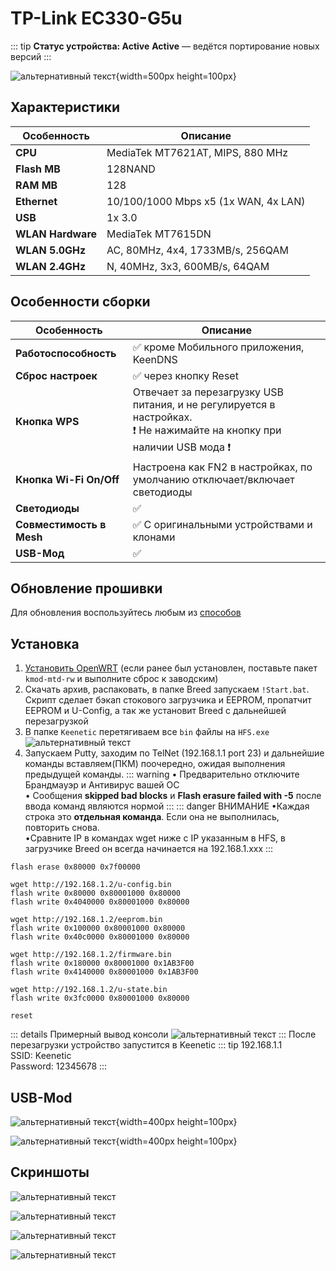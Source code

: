 # TP-Link EC330-G5u <YezBadge type="keenetic" text="4.1.7" url="/assets/files/firmware/TP-Link-EC330-4.1.7.7z" />

::: tip **Статус устройства: Active**
**Active** — ведётся портирование новых версий
:::

![альтернативный текст](/assets/images/wiki/guides/TP-Link-EC330/EC330.png){width=500px height=100px}

## Характеристики

| Особенность       | Описание                             |
|-------------------|--------------------------------------|
| **CPU**           | MediaTek MT7621AT, MIPS, 880 MHz     |
| **Flash MB**      | 128NAND                              |
| **RAM MB**        | 128                                  |
| **Ethernet**      | 10/100/1000 Mbps x5 (1x WAN, 4x LAN) |
| **USB**           | 1x 3.0                               |
| **WLAN Hardware** | MediaTek MT7615DN                    |
| **WLAN 5.0GHz**   | AC, 80MHz, 4x4, 1733MB/s, 256QAM     |
| **WLAN 2.4GHz**   | N, 40MHz, 3x3, 600MB/s, 64QAM        |

## Особенности сборки

| Особенность              | Описание                                                                                                                   |
|--------------------------|----------------------------------------------------------------------------------------------------------------------------|
| **Работоспособность**    | ✅ кроме Мобильного приложения, KeenDNS                                                                                     |
| **Сброс настроек**       | ✅ через кнопку Reset                                                                                                       |
| **Кнопка WPS**           | Отвечает за перезагрузку USB питания, и не регулируется в настройках. <br/>❗ Не нажимайте на кнопку при наличии USB мода ❗ |
| **Кнопка Wi-Fi On/Off**  | Настроена как FN2 в настройках, по умолчанию отключает/включает светодиоды                                                 |
| **Светодиоды**           | ✅                                                                                                                          |
| **Совместимость в Mesh** | ✅ С оригинальными устройствами и клонами                                                                                   |
| **USB-Мод**              | ✅                                                                                                                          |

## Обновление прошивки

Для обновления воспользуйтесь любым из [способов](/wiki/helpful/updateFirmware.md)

## Установка

1. [Установить OpenWRT](https://4pda.to/forum/index.php?showtopic=1030035&st=60#entry121086645) (если ранее был
   установлен, поставьте пакет `kmod-mtd-rw` и выполните сброс к заводским)
2. Скачать архив, распаковать, в папке Breed запускаем `!Start.bat`. Скрипт сделает бэкап стокового загрузчика и EEPROM,
   пропатчит EEPROM и U-Config, а так же установит Breed с дальнейшей перезагрузкой
3. В папке `Keenetic` перетягиваем все `bin` файлы на `HFS.exe`
   ![альтернативный текст](/assets/images/wiki/guides/TP-Link-EC330/openhfs.png)
4. Запускаем Putty, заходим по TelNet (192.168.1.1 port 23) и дальнейшие команды вставляем(ПКМ) поочередно, ожидая
   выполнения предыдущей команды.
   ::: warning
   • Предварительно отключите Брандмауэр и Антивирус вашей ОС
   <br/>• Сообщения **skipped bad blocks** и **Flash erasure failed with -5** после ввода команд являются нормой
   :::
   ::: danger ВНИМАНИЕ
   •Каждая строка это **отдельная команда**. Если она не выполнилась, повторить снова.
   <br/>•Cравните IP в командах wget ниже с IP указанным в HFS, в загрузчике Breed он всегда начинается на
   192.168.1.xxx
   :::

```shell
flash erase 0x80000 0x7f00000

wget http://192.168.1.2/u-config.bin
flash write 0x80000 0x80001000 0x80000
flash write 0x4040000 0x80001000 0x80000

wget http://192.168.1.2/eeprom.bin
flash write 0x100000 0x80001000 0x80000
flash write 0x40c0000 0x80001000 0x80000

wget http://192.168.1.2/firmware.bin
flash write 0x180000 0x80001000 0x1AB3F00
flash write 0x4140000 0x80001000 0x1AB3F00

wget http://192.168.1.2/u-state.bin
flash write 0x3fc0000 0x80001000 0x80000

reset
```

::: details Примерный вывод консоли
![альтернативный текст](/assets/images/wiki/guides/TP-Link-EC330/breedlog.png)
:::
После перезагрузки устройство запустится в Keenetic
::: tip 192.168.1.1<br/>SSID: Keenetic<br/>Password: 12345678
:::

## USB-Mod

![альтернативный текст](/assets/images/wiki/helpful/usb-mod/ec330-1.jpg){width=400px height=100px}

![альтернативный текст](/assets/images/wiki/helpful/usb-mod/ec330-2.jpg){width=400px height=100px}

## Скриншоты

![альтернативный текст](/assets/images/wiki/guides/TP-Link-EC330/system1.png)

![альтернативный текст](/assets/images/wiki/guides/TP-Link-EC330/system2.png)

![альтернативный текст](/assets/images/wiki/guides/TP-Link-EC330/system3.png)

![альтернативный текст](/assets/images/wiki/guides/TP-Link-EC330/system4.png)
